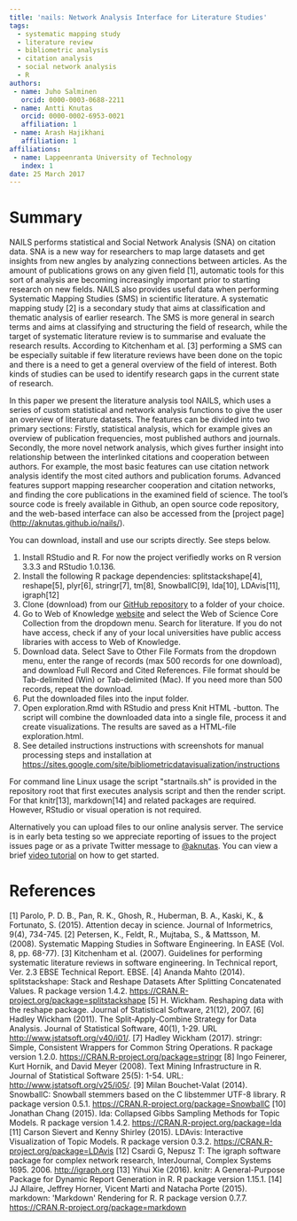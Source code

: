 ```yaml
---
title: 'nails: Network Analysis Interface for Literature Studies'
tags:
  - systematic mapping study
  - literature review
  - bibliometric analysis
  - citation analysis
  - social network analysis
  - R
authors:
 - name: Juho Salminen
   orcid: 0000-0003-0688-2211
 - name: Antti Knutas
   orcid: 0000-0002-6953-0021
   affiliation: 1
 - name: Arash Hajikhani
   affiliation: 1
affiliations:
 - name: Lappeenranta University of Technology
   index: 1
date: 25 March 2017
---
```


# Summary

NAILS performs statistical and Social Network Analysis (SNA) on citation data. SNA is a new way for researchers to map large datasets and get insights from new angles by analyzing connections between articles. As the amount of publications grows on any given field [1], automatic tools for this sort of analysis are becoming increasingly important prior to starting research on new fields. NAILS also provides useful data when performing Systematic Mapping Studies (SMS) in scientific literature. A systematic mapping study [2] is a secondary study that aims at classification and thematic analysis of earlier research. The SMS is more general in search terms and aims at classifying and structuring the field of research, while the target of systematic literature review is to summarise and evaluate the research results. According to Kitchenham et al. [3] performing a SMS can be especially suitable if few literature reviews have been done on the topic and there is a need to get a general overview of the field of interest. Both kinds of studies can be used to identify research gaps in the current state of research.

In this paper we present the literature analysis tool NAILS, which uses a series of custom statistical and network analysis functions to give the user an overview of literature datasets. The features can be divided into two primary sections: Firstly, statistical analysis, which for example gives an overview of publication frequencies, most published authors and journals. Secondly, the more novel network analysis, which gives further insight into relationship between the interlinked citations and cooperation between authors. For example, the most basic features can use citation network analysis identify the most cited authors and publication forums. Advanced features support mapping researcher cooperation and citation networks, and finding the core publications in the examined field of science. The tool’s source code is freely available in Github, an open source code repository, and the web-based interface can also be accessed from the [project page] (http://aknutas.github.io/nails/).

You can download, install and use our scripts directly. See steps below.

1. Install RStudio and R. For now the project verifiedly works on R version 3.3.3 and RStudio 1.0.136.
2. Install the following R package dependencies: splitstackshape[4], reshape[5], plyr[6], stringr[7], tm[8], SnowballC[9], lda[10], LDAvis[11], igraph[12]
3. Clone (download) from our [GitHub repository](https://github.com/aknutas/nails) to a folder of your choice.
4. Go to Web of Knowledge [website](http://webofknowledge.com/) and select the Web of Science Core Collection from the dropdown menu.
Search for literature. If you do not have access, check if any of your local universities have public access libraries with access to Web of Knowledge.
5. Download data. Select Save to Other File Formats from the dropdown menu, enter the range of records (max 500 records for one download), and download Full Record and Cited References. File format should be Tab-delimited (Win) or Tab-delimited (Mac). If you need more than 500 records, repeat the download.
6. Put the downloaded files into the input folder.
7. Open exploration.Rmd with RStudio and press Knit HTML -button. The script will combine the downloaded data into a single file, process it and create visualizations. The results are saved as a HTML-file exploration.html.
8. See detailed instructions instructions with screenshots for manual processing steps and installation at https://sites.google.com/site/bibliometricdatavisualization/instructions

For command line Linux usage the script "startnails.sh" is provided in the repository root that first executes analysis script and then the render script. For that knitr[13], markdown[14] and related packages are required. However, RStudio or visual operation is not required.

Alternatively you can upload files to our online analysis server. The service is in early beta testing so we appreciate reporting of issues to the project issues page or as a private Twitter message to [@aknutas](https://twitter.com/aknutas). You can view a brief [video tutorial](https://youtu.be/I1bRXQs_zMk?list=PLJiFJenPKrLOpdu7E1gEhVEAWF7CLQs_2) on how to get started.

# References
[1] Parolo, P. D. B., Pan, R. K., Ghosh, R., Huberman, B. A., Kaski, K., & Fortunato, S. (2015). Attention decay in science. Journal of Informetrics, 9(4), 734-745.
[2] Petersen, K., Feldt, R., Mujtaba, S., & Mattsson, M. (2008). Systematic Mapping Studies in Software Engineering. In EASE (Vol. 8, pp. 68-77).
[3] Kitchenham et al. (2007). Guidelines for performing systematic literature reviews in software engineering. In Technical report, Ver. 2.3 EBSE Technical Report. EBSE.
[4] Ananda Mahto (2014). splitstackshape: Stack and Reshape Datasets After Splitting Concatenated Values. R package version 1.4.2. https://CRAN.R-project.org/package=splitstackshape
[5] H. Wickham. Reshaping data with the reshape package. Journal of Statistical Software, 21(12), 2007.
[6] Hadley Wickham (2011). The Split-Apply-Combine Strategy for Data Analysis. Journal of Statistical Software, 40(1), 1-29. URL http://www.jstatsoft.org/v40/i01/.
[7] Hadley Wickham (2017). stringr: Simple, Consistent Wrappers for Common String Operations. R package version 1.2.0. https://CRAN.R-project.org/package=stringr
[8] Ingo Feinerer, Kurt Hornik, and David Meyer (2008). Text Mining Infrastructure in R. Journal of Statistical Software 25(5): 1-54. URL: http://www.jstatsoft.org/v25/i05/.
[9] Milan Bouchet-Valat (2014). SnowballC: Snowball stemmers based on the C libstemmer UTF-8 library. R package version 0.5.1. https://CRAN.R-project.org/package=SnowballC
[10] Jonathan Chang (2015). lda: Collapsed Gibbs Sampling Methods for Topic Models. R package version 1.4.2. https://CRAN.R-project.org/package=lda
[11] Carson Sievert and Kenny Shirley (2015). LDAvis: Interactive Visualization of Topic Models. R package version 0.3.2. https://CRAN.R-project.org/package=LDAvis
[12] Csardi G, Nepusz T: The igraph software package for complex network research, InterJournal, Complex Systems 1695. 2006. http://igraph.org
[13] Yihui Xie (2016). knitr: A General-Purpose Package for Dynamic Report Generation in R. R package version 1.15.1.
[14] JJ Allaire, Jeffrey Horner, Vicent Marti and Natacha Porte (2015). markdown: 'Markdown' Rendering for R. R package version 0.7.7. https://CRAN.R-project.org/package=markdown
